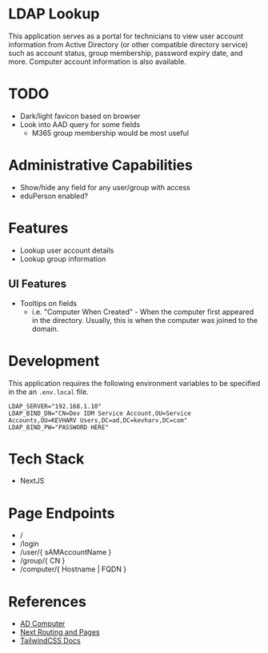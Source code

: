 # LDAP Lookup
This application serves as a portal for technicians to view user account information from Active Directory (or other compatible directory service) such as account status, group membership, password expiry date, and more. Computer account information is also available.

# TODO
- Dark/light favicon based on browser
- Look into AAD query for some fields
    - M365 group membership would be most useful

# Administrative Capabilities
- Show/hide any field for any user/group with access
- eduPerson enabled?

# Features
- Lookup user account details
- Lookup group information
## UI Features
- Tooltips on fields
    - i.e. "Computer When Created" - When the computer first appeared in the directory. Usually, this is when the computer was joined to the domain.

# Development
This application requires the following environment variables to be specified in the an `.env.local` file.
```env
LDAP_SERVER="192.168.1.10"
LDAP_BIND_DN="CN=Dev IDM Service Account,OU=Service Accounts,OU=KEVHARV Users,DC=ad,DC=kevharv,DC=com"
LDAP_BIND_PW="PASSWORD HERE"
```

# Tech Stack
- NextJS

# Page Endpoints
- /
- /login
- /user/{ sAMAccountName }
- /group/{ CN }
- /computer/{ Hostname | FQDN }

# References
- [AD Computer](https://learn.microsoft.com/en-us/powershell/module/activedirectory/get-adcomputer?view=windowsserver2022-ps)
- [Next Routing and Pages](https://nextjs.org/docs/app/building-your-application/routing/pages-and-layouts)
- [TailwindCSS Docs](https://tailwindcss.com/docs/)
